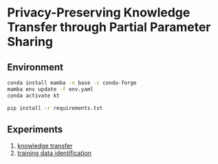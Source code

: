 # Privacy-Preserving Knowledge Transfer through Partial Parameter Sharing

## Environment

```sh
conda install mamba -n base -c conda-forge
mamba env update -f env.yaml
conda activate kt

pip install -r requirements.txt
```

## Experiments 
1. [knowledge transfer](./notebooks/kt_bert.ipynb)
2. [training data identification](./notebooks/ident.ipynb)